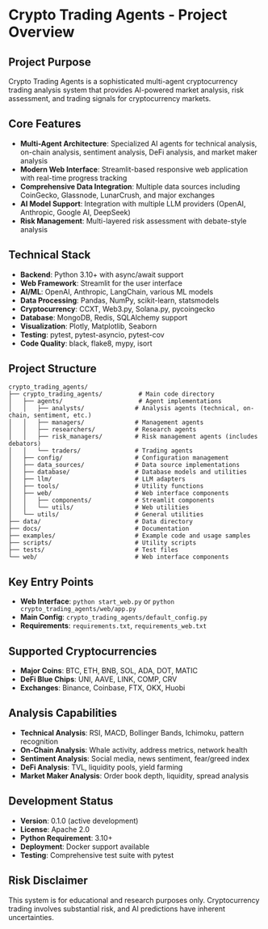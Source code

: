 # Crypto Trading Agents - Project Overview

## Project Purpose
Crypto Trading Agents is a sophisticated multi-agent cryptocurrency trading analysis system that provides AI-powered market analysis, risk assessment, and trading signals for cryptocurrency markets.

## Core Features
- **Multi-Agent Architecture**: Specialized AI agents for technical analysis, on-chain analysis, sentiment analysis, DeFi analysis, and market maker analysis
- **Modern Web Interface**: Streamlit-based responsive web application with real-time progress tracking
- **Comprehensive Data Integration**: Multiple data sources including CoinGecko, Glassnode, LunarCrush, and major exchanges
- **AI Model Support**: Integration with multiple LLM providers (OpenAI, Anthropic, Google AI, DeepSeek)
- **Risk Management**: Multi-layered risk assessment with debate-style analysis

## Technical Stack
- **Backend**: Python 3.10+ with async/await support
- **Web Framework**: Streamlit for the user interface
- **AI/ML**: OpenAI, Anthropic, LangChain, various ML models
- **Data Processing**: Pandas, NumPy, scikit-learn, statsmodels
- **Cryptocurrency**: CCXT, Web3.py, Solana.py, pycoingecko
- **Database**: MongoDB, Redis, SQLAlchemy support
- **Visualization**: Plotly, Matplotlib, Seaborn
- **Testing**: pytest, pytest-asyncio, pytest-cov
- **Code Quality**: black, flake8, mypy, isort

## Project Structure
```
crypto_trading_agents/
├── crypto_trading_agents/          # Main code directory
│   ├── agents/                     # Agent implementations
│   │   ├── analysts/              # Analysis agents (technical, on-chain, sentiment, etc.)
│   │   ├── managers/              # Management agents
│   │   ├── researchers/           # Research agents
│   │   ├── risk_managers/         # Risk management agents (includes debators)
│   │   └── traders/               # Trading agents
│   ├── config/                    # Configuration management
│   ├── data_sources/              # Data source implementations
│   ├── database/                  # Database models and utilities
│   ├── llm/                       # LLM adapters
│   ├── tools/                     # Utility functions
│   ├── web/                       # Web interface components
│   │   ├── components/            # Streamlit components
│   │   └── utils/                 # Web utilities
│   └── utils/                     # General utilities
├── data/                          # Data directory
├── docs/                          # Documentation
├── examples/                      # Example code and usage samples
├── scripts/                       # Utility scripts
├── tests/                         # Test files
└── web/                           # Web interface components
```

## Key Entry Points
- **Web Interface**: `python start_web.py` or `python crypto_trading_agents/web/app.py`
- **Main Config**: `crypto_trading_agents/default_config.py`
- **Requirements**: `requirements.txt`, `requirements_web.txt`

## Supported Cryptocurrencies
- **Major Coins**: BTC, ETH, BNB, SOL, ADA, DOT, MATIC
- **DeFi Blue Chips**: UNI, AAVE, LINK, COMP, CRV
- **Exchanges**: Binance, Coinbase, FTX, OKX, Huobi

## Analysis Capabilities
- **Technical Analysis**: RSI, MACD, Bollinger Bands, Ichimoku, pattern recognition
- **On-Chain Analysis**: Whale activity, address metrics, network health
- **Sentiment Analysis**: Social media, news sentiment, fear/greed index
- **DeFi Analysis**: TVL, liquidity pools, yield farming
- **Market Maker Analysis**: Order book depth, liquidity, spread analysis

## Development Status
- **Version**: 0.1.0 (active development)
- **License**: Apache 2.0
- **Python Requirement**: 3.10+
- **Deployment**: Docker support available
- **Testing**: Comprehensive test suite with pytest

## Risk Disclaimer
This system is for educational and research purposes only. Cryptocurrency trading involves substantial risk, and AI predictions have inherent uncertainties.